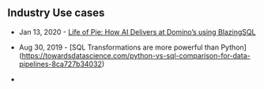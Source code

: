 ## Industry Use cases
- Jan 13, 2020 - [Life of Pie: How AI Delivers at Domino’s using BlazingSQL](https://blogs.nvidia.com/blog/2020/01/13/dominos-pizza-ai/)

- Aug 30, 2019 - [SQL Transformations are more powerful than Python] (https://towardsdatascience.com/python-vs-sql-comparison-for-data-pipelines-8ca727b34032)

- 